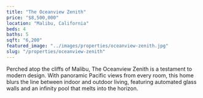 ```yaml
---
title: "The Oceanview Zenith"
price: "$8,500,000"
location: "Malibu, California"
beds: 4
baths: 5
sqft: "6,200"
featured_image: "../images/properties/oceanview-zenith.jpg"
slug: "/properties/oceanview-zenith"
---
```


Perched atop the cliffs of Malibu, The Oceanview Zenith is a testament to modern design. With panoramic Pacific views from every room, this home blurs the line between indoor and outdoor living, featuring automated glass walls and an infinity pool that melts into the horizon.